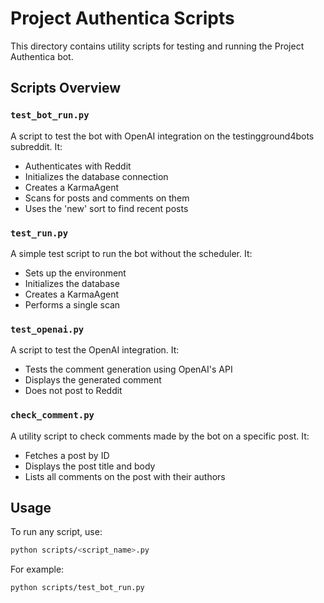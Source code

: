 # Project Authentica Scripts

This directory contains utility scripts for testing and running the Project Authentica bot.

## Scripts Overview

### `test_bot_run.py`
A script to test the bot with OpenAI integration on the testingground4bots subreddit. It:
- Authenticates with Reddit
- Initializes the database connection
- Creates a KarmaAgent
- Scans for posts and comments on them
- Uses the 'new' sort to find recent posts

### `test_run.py`
A simple test script to run the bot without the scheduler. It:
- Sets up the environment
- Initializes the database
- Creates a KarmaAgent
- Performs a single scan

### `test_openai.py`
A script to test the OpenAI integration. It:
- Tests the comment generation using OpenAI's API
- Displays the generated comment
- Does not post to Reddit

### `check_comment.py`
A utility script to check comments made by the bot on a specific post. It:
- Fetches a post by ID
- Displays the post title and body
- Lists all comments on the post with their authors

## Usage

To run any script, use:

```bash
python scripts/<script_name>.py
```

For example:
```bash
python scripts/test_bot_run.py
```
